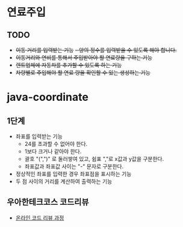 # 연료주입
## TODO
   * ~~이동 거리를 입력받는 기능~~
     ~~- 양의 정수를 입력받을 수 있도록 해야 합니다.~~
   * ~~이동거리와 연비를 통해서 주입받아야 할 연료량을 구하는 기능~~
   * ~~렌트업체에 자동차를 추가할 수 있도록 하는 기능~~
   * ~~차량별로 주입해야 할 연료 량을 확인할 수 있는 생성하는 기능~~

# java-coordinate
## 1단계
   * 좌표를 입력받는 기능
     - 24를 초과할 수 없어야 한다.
     - 1보다 크거나 같아야 한다.
     - 괄호 "(",")" 로 둘러쌓여 있고, 쉼표 ","로 x값과 y값을 구분한다.
     - 좌표값과 좌표값 사이는 "-" 문자로 구분한다.
   * 정상적인 좌표를 입력한 경우 좌표점을 표시하는 기능
   * 두 점 사이의 거리를 계산하여 출력하는 기능

## 우아한테크코스 코드리뷰
* [온라인 코드 리뷰 과정](https://github.com/woowacourse/woowacourse-docs/blob/master/maincourse/README.md)
